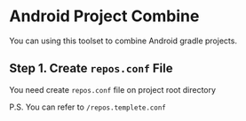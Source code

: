 # Android Project Combine

You can using this toolset to combine Android gradle projects.

## Step 1. Create `repos.conf` File

You need create `repos.conf` file on project root directory

P.S. You can refer to `/repos.templete.conf`

